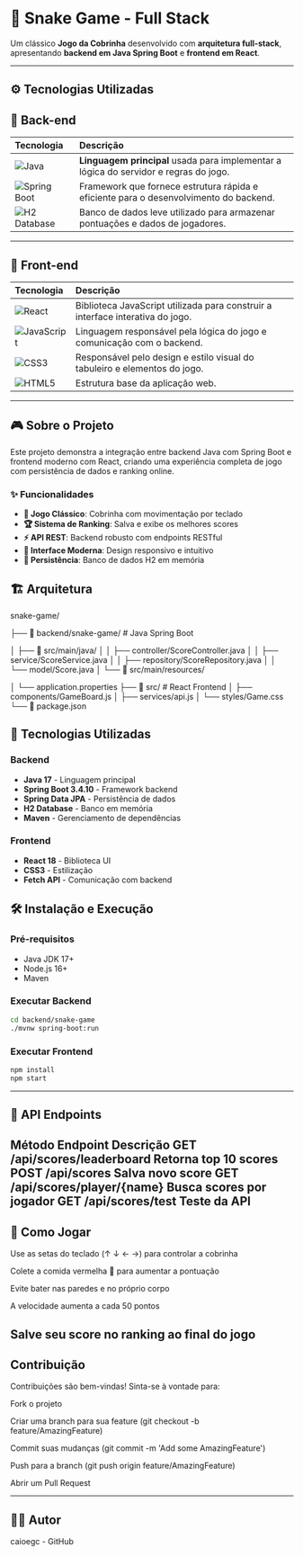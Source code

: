 # 🐍 Snake Game - Full Stack

Um clássico **Jogo da Cobrinha** desenvolvido com **arquitetura full-stack**, apresentando **backend em Java Spring Boot** e **frontend em React**.

---

## ⚙️ Tecnologias Utilizadas

## 🧠 Back-end

| Tecnologia | Descrição |
| :--- | :--- |
| ![Java](https://img.shields.io/badge/Java-ED8B00?style=for-the-badge&logo=openjdk&logoColor=white) | **Linguagem principal** usada para implementar a lógica do servidor e regras do jogo. |
| ![Spring Boot](https://img.shields.io/badge/Spring_Boot-6DB33F?style=for-the-badge&logo=springboot&logoColor=white) | Framework que fornece estrutura rápida e eficiente para o desenvolvimento do backend. |
| ![H2 Database](https://img.shields.io/badge/H2_Database-0078D4?style=for-the-badge) | Banco de dados leve utilizado para armazenar pontuações e dados de jogadores. |

---

## 🎨 Front-end

| Tecnologia | Descrição |
| :--- | :--- |
| ![React](https://img.shields.io/badge/React-20232A?style=for-the-badge&logo=react&logoColor=61DAFB) | Biblioteca JavaScript utilizada para construir a interface interativa do jogo. |
| ![JavaScript](https://img.shields.io/badge/JavaScript-F7DF1E?style=for-the-badge&logo=javascript&logoColor=black) | Linguagem responsável pela lógica do jogo e comunicação com o backend. |
| ![CSS3](https://img.shields.io/badge/CSS3-1572B6?style=for-the-badge&logo=css3&logoColor=white) | Responsável pelo design e estilo visual do tabuleiro e elementos do jogo. |
| ![HTML5](https://img.shields.io/badge/HTML5-E34F26?style=for-the-badge&logo=html5&logoColor=white) | Estrutura base da aplicação web. |

---

## 🎮 Sobre o Projeto

Este projeto demonstra a integração entre backend Java com Spring Boot e frontend moderno com React, criando uma experiência completa de jogo com persistência de dados e ranking online.

### ✨ Funcionalidades

- **🎯 Jogo Clássico**: Cobrinha com movimentação por teclado
- **🏆 Sistema de Ranking**: Salva e exibe os melhores scores
- **⚡ API REST**: Backend robusto com endpoints RESTful
- **🎨 Interface Moderna**: Design responsivo e intuitivo
- **💾 Persistência**: Banco de dados H2 em memória

## 🏗️ Arquitetura

snake-game/

├── 📁 backend/snake-game/ # Java Spring Boot

│ ├── 📁 src/main/java/
│ │ ├── controller/ScoreController.java
│ │ ├── service/ScoreService.java
│ │ ├── repository/ScoreRepository.java
│ │ └── model/Score.java
│ └── 📁 src/main/resources/

│ └── application.properties
├── 📁 src/ # React Frontend
│ ├── components/GameBoard.js
│ ├── services/api.js
│ └── styles/Game.css
└── 📄 package.json


## 🚀 Tecnologias Utilizadas

### Backend
- **Java 17** - Linguagem principal
- **Spring Boot 3.4.10** - Framework backend
- **Spring Data JPA** - Persistência de dados
- **H2 Database** - Banco em memória
- **Maven** - Gerenciamento de dependências

### Frontend
- **React 18** - Biblioteca UI
- **CSS3** - Estilização
- **Fetch API** - Comunicação com backend

## 🛠️ Instalação e Execução

### Pré-requisitos
- Java JDK 17+
- Node.js 16+
- Maven

### Executar Backend
```bash
cd backend/snake-game
./mvnw spring-boot:run
```

### Executar Frontend
```bash
npm install
npm start
```
---
## 📡 API Endpoints
Método	Endpoint	Descrição
GET	/api/scores/leaderboard	Retorna top 10 scores
POST	/api/scores	Salva novo score
GET	/api/scores/player/{name}	Busca scores por jogador
GET	/api/scores/test	Teste da API
---
## 🎯 Como Jogar
Use as setas do teclado (↑ ↓ ← →) para controlar a cobrinha

Colete a comida vermelha 🍎 para aumentar a pontuação

Evite bater nas paredes e no próprio corpo

A velocidade aumenta a cada 50 pontos

Salve seu score no ranking ao final do jogo
---

## Contribuição
Contribuições são bem-vindas! Sinta-se à vontade para:

Fork o projeto

Criar uma branch para sua feature (git checkout -b feature/AmazingFeature)

Commit suas mudanças (git commit -m 'Add some AmazingFeature')

Push para a branch (git push origin feature/AmazingFeature)

Abrir um Pull Request

---

## 👨‍💻 Autor
caioegc - GitHub
